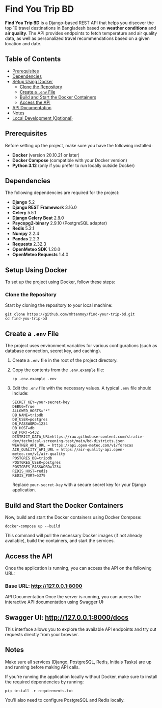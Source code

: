 # Find You Trip BD

**Find You Trip BD** is a Django-based REST API that helps you discover the top 10 travel destinations in Bangladesh based on **weather conditions** and **air quality**. The API provides endpoints to fetch temperature and air quality data, as well as personalized travel recommendations based on a given location and date.

## Table of Contents
- [Prerequisites](#prerequisites)
- [Dependencies](#dependencies)
- [Setup Using Docker](#setup-using-docker)
  - [Clone the Repository](#clone-the-repository)
  - [Create a `.env` File](#create-a-env-file)
  - [Build and Start the Docker Containers](#build-and-start-the-docker-containers)
  - [Access the API](#access-the-api)
- [API Documentation](#api-documentation)
- [Notes](#notes)
- [Local Development (Optional)](#local-development-optional)


## Prerequisites

Before setting up the project, make sure you have the following installed:

- **Docker** (version 20.10.21 or later)
- **Docker Compose** (compatible with your Docker version)
- **Python 3.12** (only if you prefer to run locally outside Docker)

## Dependencies

The following dependencies are required for the project:

- **Django** 5.2
- **Django REST Framework** 3.16.0
- **Celery** 5.5.1
- **Django Celery Beat** 2.8.0
- **Psycopg2-binary** 2.9.10 (PostgreSQL adapter)
- **Redis** 5.2.1
- **Numpy** 2.2.4
- **Pandas** 2.2.3
- **Requests** 2.32.3
- **OpenMeteo SDK** 1.20.0
- **OpenMeteo Requests** 1.4.0

## Setup Using Docker

To set up the project using Docker, follow these steps:

### Clone the Repository

Start by cloning the repository to your local machine:

```
git clone https://github.com/mhtanmoy/find-your-trip-bd.git
cd find-you-trip-bd
```

## Create a `.env` File

The project uses environment variables for various configurations (such as database connection, secret key, and caching). 

1. Create a `.env` file in the root of the project directory.
2. Copy the contents from the `.env.example` file:

    ```
    cp .env.example .env
    ```

3. Edit the `.env` file with the necessary values. A typical `.env` file should include:

    ```
    SECRET_KEY=your-secret-key
    DEBUG=True
    ALLOWED_HOSTS="*"
    DB_NAME=tripdb
    DB_USER=postgres
    DB_PASSWORD=1234
    DB_HOST=db
    DB_PORT=5432
    DISTRICT_DATA_URL=https://raw.githubusercontent.com/strativ-dev/technical-screening-test/main/bd-districts.json
    WEATHER_API_URL = https://api.open-meteo.com/v1/forecas
    AIR_QUALITY_API_URL = https://air-quality-api.open-meteo.com/v1/air-quality
    POSTGRES_DB=tripdb
    POSTGRES_USER=postgres
    POSTGRES_PASSWORD=1234
    REDIS_HOST=redis
    REDIS_PORT=6379
    ```

   Replace `your-secret-key` with a secure secret key for your Django application.


## Build and Start the Docker Containers

Now, build and start the Docker containers using Docker Compose:

```
docker-compose up --build
```
This command will pull the necessary Docker images (if not already available), build the containers, and start the services.

## Access the API
Once the application is running, you can access the API on the following URL:

### Base URL: http://127.0.0.1:8000

API Documentation
Once the server is running, you can access the interactive API documentation using Swagger UI:

## Swagger UI: http://127.0.0.1:8000/docs

This interface allows you to explore the available API endpoints and try out requests directly from your browser.

## Notes
Make sure all services (Django, PostgreSQL, Redis, Initials Tasks) are up and running before making API calls.

If you're running the application locally without Docker, make sure to install the required dependencies by running:

```
pip install -r requirements.txt
```
You'll also need to configure PostgreSQL and Redis locally.